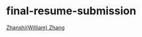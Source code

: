 # final-resume-submission

<!--- In the text below, please replace "Your Name" with your name, and provide a link to your resume in the parenthesis. --->

[Zhanshi(William) Zhang](https://drive.google.com/file/d/1AjSUj-oSeY3tM4Im3kkr9Mv01MeqvaNS/view?usp=sharing)
